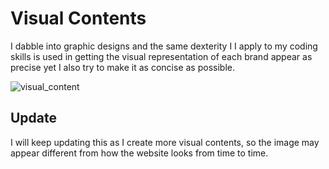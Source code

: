 # Visual Contents
I dabble into graphic designs and the same dexterity I I apply to my coding skills is used in getting the visual representation of each brand appear as precise yet I also try to make it as concise as possible.

![visual_content](https://user-images.githubusercontent.com/37848504/211762214-c2654348-d4ac-4361-a113-def1eb71b089.png)

## Update
I will keep updating this as I create more visual contents, so the image may appear different from how the website looks from time to time.
